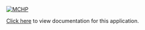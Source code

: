 [![MCHP](https://raw.githubusercontent.com/wiki/Microchip-MPLAB-Harmony/Microchip-MPLAB-Harmony.github.io/images/microchip_logo.png)](https://www.microchip.com)

[Click here](https://onlinedocs.microchip.com/v2/keyword-lookup?keyword=CORE_APPS_PIC32CM_SG_GC_SPI_DRIVER_ASYNCHRONOUS_SELF_LOOPBACK_MULTI_CLIENT&redirect=true) to view documentation for this application.